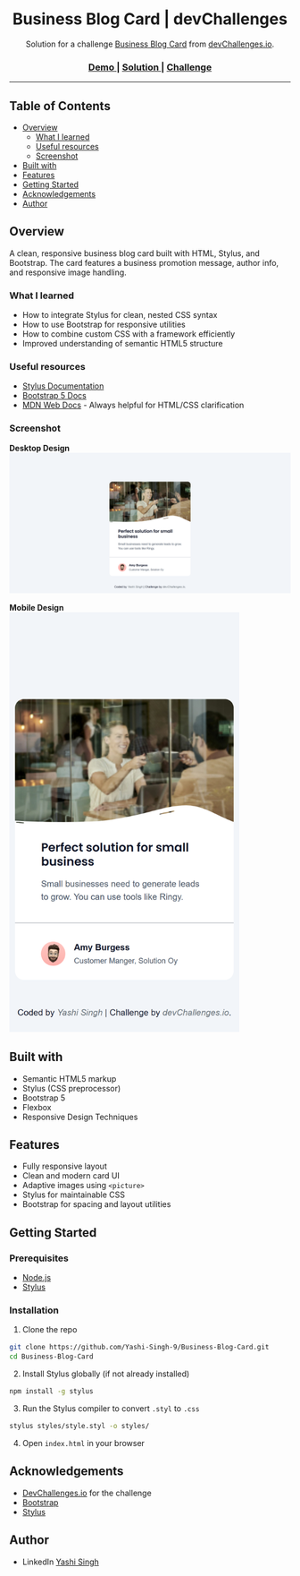 <h1 align="center">Business Blog Card | devChallenges</h1>

<div align="center">
   Solution for a challenge <a href="https://devchallenges.io/challenge/business-blog-card" target="_blank">Business Blog Card</a> from <a href="http://devchallenges.io" target="_blank">devChallenges.io</a>.
</div>

<div align="center">
  <h3>
    <a href="https://yashi-singh-9.github.io/Business-Blog-Card/">
      Demo
    </a>
    <span> | </span>
    <a href="https://devchallenges.io/solution/51619">
      Solution
    </a>
    <span> | </span>
    <a href="https://devchallenges.io/challenge/business-blog-card">
      Challenge
    </a>
  </h3>
</div>

---

## Table of Contents

- [Overview](#overview)
  - [What I learned](#what-i-learned)
  - [Useful resources](#useful-resources)
  - [Screenshot](#screenshot)
- [Built with](#built-with)
- [Features](#features)
- [Getting Started](#getting-started)
- [Acknowledgements](#acknowledgements)
- [Author](#author)

## Overview

A clean, responsive business blog card built with HTML, Stylus, and Bootstrap. The card features a business promotion message, author info, and responsive image handling.

### What I learned

- How to integrate Stylus for clean, nested CSS syntax
- How to use Bootstrap for responsive utilities
- How to combine custom CSS with a framework efficiently
- Improved understanding of semantic HTML5 structure

### Useful resources

- [Stylus Documentation](https://stylus-lang.com/docs/)
- [Bootstrap 5 Docs](https://getbootstrap.com/docs/5.3/getting-started/introduction/)
- [MDN Web Docs](https://developer.mozilla.org/) - Always helpful for HTML/CSS clarification

### Screenshot

**Desktop Design**
![Desktop Design](design/desktop-design.png)

**Mobile Design**
<img src="design/mobile-design.png" height="750px">

## Built with

- Semantic HTML5 markup
- Stylus (CSS preprocessor)
- Bootstrap 5
- Flexbox
- Responsive Design Techniques

## Features

- Fully responsive layout
- Clean and modern card UI
- Adaptive images using `<picture>`
- Stylus for maintainable CSS
- Bootstrap for spacing and layout utilities

## Getting Started

### Prerequisites

- [Node.js](https://nodejs.org/)
- [Stylus](https://stylus-lang.com/)

### Installation

1. Clone the repo

```bash
git clone https://github.com/Yashi-Singh-9/Business-Blog-Card.git
cd Business-Blog-Card
```

2. Install Stylus globally (if not already installed)

```bash
npm install -g stylus
```

3. Run the Stylus compiler to convert `.styl` to `.css`

```bash
stylus styles/style.styl -o styles/
```

4. Open `index.html` in your browser

## Acknowledgements

* [DevChallenges.io](https://devchallenges.io/) for the challenge
* [Bootstrap](https://getbootstrap.com/)
* [Stylus](https://stylus-lang.com/)

## Author

* LinkedIn [Yashi Singh](https://www.linkedin.com/in/yashi-singh-b4143a246)

```
